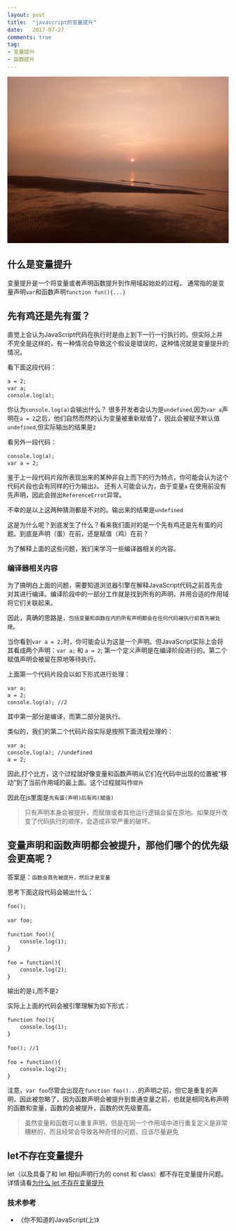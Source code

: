 ```yaml
---
layout: post
title:  "javascript的变量提升"
date:   2017-07-27
comments: true
tag:
- 变量提升
- 函数提升
---
```


![日出](https://raw.githubusercontent.com/tiansn/tiansn.github.io/master/assets/img/themes/sunrise.jpeg)

## 什么是变量提升
变量提升是一个将变量或者声明函数提升到作用域起始处的过程。
通常指的是变量声明`var`和函数声明`function fun(){...}`

## 先有鸡还是先有蛋？
直觉上会认为JavaScript代码在执行时是由上到下一行一行执行的。但实际上并不完全是这样的，有一种情况会导致这个假设是错误的，这种情况就是变量提升的情况。

看下面这段代码：
```
a = 2;
var a;
console.log(a);
```
你认为`console.log(a)`会输出什么？
很多开发者会认为是`undefined`,因为`var a`声明在`a = 2`之后，他们自然而然的认为变量被重新赋值了，因此会被赋予默认值`undefined`,但实际输出的结果是`2`

看另外一段代码：
```
console.log(a);
var a = 2;
```
鉴于上一段代码片段所表现出来的某种非自上而下的行为特点，你可能会认为这个代码片段也会有同样的行为输出`2`。
还有人可能会认为，由于变量`a` 在使用前没有先声明，因此会抛出`ReferenceErrot`异常。

不幸的是以上这两种猜测都是不对的。输出来的结果是`undefined`

这是为什么呢？到底发生了什么？看来我们面对的是一个先有鸡还是先有蛋的问题。到底是声明（蛋）在前，还是赋值（鸡）在前？

为了解释上面的这些问题，我们来学习一些编译器相关的内容。

### 编译器相关内容
为了搞明白上面的问题，需要知道浏览器引擎在解释JavaScript代码之前首先会对其进行编译。编译阶段中的一部分工作就是找到所有的声明，并用合适的作用域将它们关联起来。

因此，真确的思路是，`包括变量和函数在内的所有声明都会在任何代码被执行前首先被处理`。

当你看到`var a = 2;`时，你可能会认为这是一个声明。但JavaScript实际上会将其看成两个声明：`var a;` 和 `a = 2`; 第一个定义声明是在编译阶段进行的。第二个赋值声明会被留在原地等待执行。

上面第一个代码片段会以如下形式进行处理：
```
var a;
a = 2;
console.log(a); //2
```
其中第一部分是编译，而第二部分是执行。

类似的，我们的第二个代码片段实际是按照下面流程处理的：
```
var a;
console.log(a); //undefined
a = 2;
```
因此,打个比方，这个过程就好像变量和函数声明从它们在代码中出现的位置被“移动”到了当前作用域的最上面。这个过程就叫作`提升`

因此在js里面是`先有蛋(声明)后有鸡(赋值)`

>只有声明本身会被提升，而赋值或者其他运行逻辑会留在原地。如果提升改变了代码执行的顺序，会造成非常严重的破坏。

## 变量声明和函数声明都会被提升，那他们哪个的优先级会更高呢？
答案是：`函数会首先被提升，然后才是变量`

思考下面这段代码会输出什么：
```
foo();

var foo;

function foo(){
    console.log(1);
}

foo = function(){
    console.log(2);
}

```
输出的是`1`,而不是`2`

实际上上面的代码会被引擎理解为如下形式：
```
function foo(){
    console.log(1);
}

foo(); //1

foo = function(){
    console.log(2);
}
```
注意，`var foo`尽管会出现在`function foo()...`的声明之前，但它是重复的声明，因此被忽略了，因为函数声明会被提升到普通变量之前，也就是相同名称声明的函数和变量，函数的会被提升，函数的优先级要高。

>虽然变量和函数可以重复声明，但是在同一个作用域中进行重复定义是非常糟糕的，而且经常会导致各种奇怪的问题，应该尽量避免

## let不存在变量提升
let（以及具备了和 let 相似声明行为的 const 和 class）都不存在变量提升问题。详情请看[为什么 let 不存在变量提升](http://www.qcyoung.com/2016/08/03/%E3%80%90%E8%AF%91%E3%80%91JavaScript%20%E5%8F%98%E9%87%8F%E7%9A%84%E7%94%9F%E5%91%BD%E5%91%A8%E6%9C%9F%EF%BC%9A%E4%B8%BA%E4%BB%80%E4%B9%88%20let%20%E4%B8%8D%E5%AD%98%E5%9C%A8%E5%8F%98%E9%87%8F%E6%8F%90%E5%8D%87/)

### 技术参考
- 《你不知道的JavaScript(上)》
